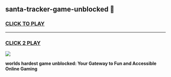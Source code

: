 
## santa-tracker-game-unblocked 👋
<h3>
<a href="https://premium.freeplayer.one?title=santa-tracker-game-unblocked&ref=14F">CLICK TO PLAY</a></h3>
<hr>

<h3>
<a href="https://premium.freeplayer.one?title=santa-tracker-game-unblocked&ref=14F">CLICK 2 PLAY</a>
  
</h3>

<a href="https://premium.freeplayer.one?title=santa-tracker-game-unblocked&ref=12F/"><img src="https://clearcache.store/games.png"></a>


**worlds hardest game unblocked: Your Gateway to Fun and Accessible Online Gaming**

